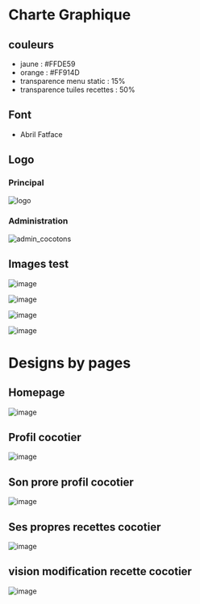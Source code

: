 # Charte Graphique
## couleurs 
- jaune : #FFDE59
- orange : #FF914D
- transparence menu static : 15%
- transparence tuiles recettes : 50%

## Font
- Abril Fatface

## Logo
### Principal
![logo](https://github.com/lucieplgnt/cocotons/assets/75979787/1ebf8903-bab9-4478-85e8-80d1d289208a)
### Administration
![admin_cocotons](https://github.com/lucieplgnt/cocotons/assets/75979787/810958b8-ac9a-4dad-8526-6713604646f6)


## Images test 
![image](https://github.com/lucieplgnt/cocotons/assets/75979787/276d764d-52b3-4290-9a82-bcebfd7d074c)

![image](https://github.com/lucieplgnt/cocotons/assets/75979787/8a57e437-f54b-4fbc-b731-9fda98890c95)

![image](https://github.com/lucieplgnt/cocotons/assets/75979787/c40b441f-caa2-4b66-af8c-cf4bde1d4de5)

![image](https://github.com/lucieplgnt/cocotons/assets/75979787/0e9f1674-f36d-4ba3-ae07-4437d953429d)


# Designs by pages

## Homepage
![image](https://github.com/lucieplgnt/cocotons/assets/75979787/21e4fef1-b9c7-4d26-a811-5d28c5c5db2f)

## Profil cocotier
![image](https://github.com/lucieplgnt/cocotons/assets/75979787/7d54a1a1-c4f7-4f22-83b9-900135b95e33)

## Son  prore profil cocotier
![image](https://github.com/lucieplgnt/cocotons/assets/75979787/aef2b7b1-f6b6-42c4-bc67-2530a4cb6b16)

## Ses propres recettes cocotier
![image](https://github.com/lucieplgnt/cocotons/assets/75979787/30b0673d-eab0-4923-aeeb-2f5ed3caf223)

## vision modification recette cocotier
![image](https://github.com/lucieplgnt/cocotons/assets/75979787/ea2f9df6-0469-4331-931b-fbc1162b04d5)





